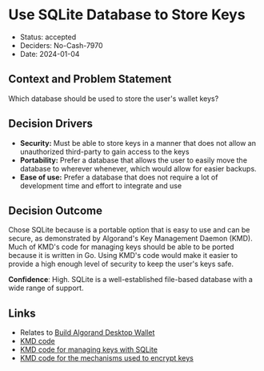 # Use SQLite Database to Store Keys

- Status: accepted
- Deciders: No-Cash-7970
- Date: 2024-01-04

## Context and Problem Statement

Which database should be used to store the user's wallet keys?

## Decision Drivers

- **Security:** Must be able to store keys in a manner that does not allow an unauthorized third-party to gain access to the keys
- **Portability:** Prefer a database that allows the user to easily move the database to wherever whenever, which would allow for easier backups.
- **Ease of use:** Prefer a database that does not require a lot of development time and effort to integrate and use

## Decision Outcome

Chose SQLite because is a portable option that is easy to use and can be secure, as demonstrated by Algorand's Key Management Daemon (KMD). Much of KMD's code for managing keys should be able to be ported because it is written in Go. Using KMD's code would make it easier to provide a high enough level of security to keep the user's keys safe.

**Confidence**: High. SQLite is a well-established file-based database with a wide range of support.

## Links

- Relates to [Build Algorand Desktop Wallet](20231231-build-algorand-desktop-wallet.md)
- [KMD code](https://github.com/algorand/go-algorand/tree/eceed7c0d3df0f412ede27c1aa2b68e0fa21ccab/daemon/kmd)
- [KMD code for managing keys with SQLite](https://github.com/algorand/go-algorand/blob/master/daemon/kmd/wallet/driver/sqlite.go)
- [KMD code for the mechanisms used to encrypt keys](https://github.com/algorand/go-algorand/blob/master/daemon/kmd/wallet/driver/sqlite_crypto.go)

